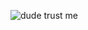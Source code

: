 ![dude trust me](https://lh3.googleusercontent.com/N4sB-tYKCuVQMAZkBKan40TNsBjAnHyBUVrZYKH6DozegXe_vJI1I9Yx2wLLXPM-bQk3lH2C8YnyMNmUTgLz-Vz3kVmXuh2VawxzLaMgFlqMUzwZW8XTgnonl1INY_CFnW19T7Mm7MmM_dcRDV3raG-G4Ngo7HggVMg819JkabjboyGuw1BYDJpfsg6C67ZmV91ImdIWir3Rj4uq8zAFVNMRqMpnmV31-amCrmSAPa96e5_zdylml3EOdEKz2xEYD9vXhjK3-3H9NygPPkVEXva8ZuZdWzRdybODCVR-QgXw7b_OoHZaogKKbohwVlxTM_zrz7qoJFAu8XCyxc_dtyssSSCsYJZXH0iBIvE5FqDOFM_Q6ZNypVUB114JqcP-p8HjDi1rjxU8oI9ZdimP4NKswRzovSk0Ui0ci878e-YA3ATWQqEv1a36l-rFnhSU1lDMjo6PStppn1_DNsklRzW6kHD3Y6Dp6ERAcEomibS0Y44XfCxGIDQLpjasg7LV0SVJj72E15REArpMSg-sO5WsK40tbM4rbDhVIjxDFEHI9FqsaSbxhiK-LJXQ0gUCd_Tm8dd132pyeMkhS94W5Ii1DihciJybd6cvWDOZ1jtql-xUQ3Dkzshn2D9h2wO5IiTffTT9eLVH-nvCoLlcCuIR8n5-08xZhW5pFz_erZjUm0AunEFYNa5btkUTA3-cSWylOJkg95HvCFCCpLyPSuBsBw=w605-h259-no?authuser=0)
